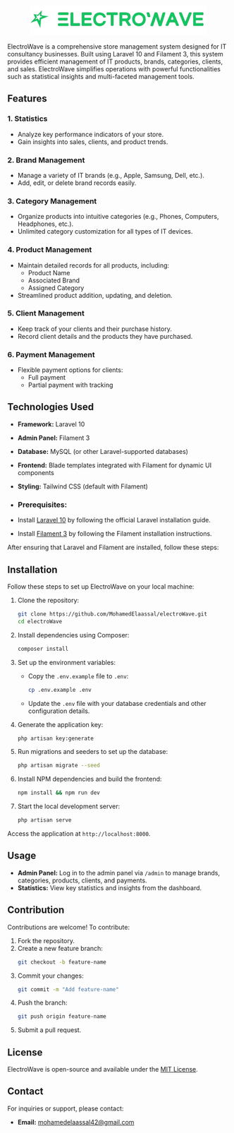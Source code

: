 <p align="center">
  <img src="https://github.com/MohamedElaassal/electroWave/blob/main/electroWaveLogo.png" alt="ElectroWave Logo" width="400">
</p>


ElectroWave is a comprehensive store management system designed for IT consultancy businesses. Built using Laravel 10 and Filament 3, this system provides efficient management of IT products, brands, categories, clients, and sales. ElectroWave simplifies operations with powerful functionalities such as statistical insights and multi-faceted management tools.

## Features

### 1. **Statistics**
   - Analyze key performance indicators of your store.
   - Gain insights into sales, clients, and product trends.

### 2. **Brand Management**
   - Manage a variety of IT brands (e.g., Apple, Samsung, Dell, etc.).
   - Add, edit, or delete brand records easily.

### 3. **Category Management**
   - Organize products into intuitive categories (e.g., Phones, Computers, Headphones, etc.).
   - Unlimited category customization for all types of IT devices.

### 4. **Product Management**
   - Maintain detailed records for all products, including:
     - Product Name
     - Associated Brand
     - Assigned Category
   - Streamlined product addition, updating, and deletion.

### 5. **Client Management**
   - Keep track of your clients and their purchase history.
   - Record client details and the products they have purchased.

### 6. **Payment Management**
   - Flexible payment options for clients:
     - Full payment
     - Partial payment with tracking

## Technologies Used

- **Framework:** Laravel 10
- **Admin Panel:** Filament 3
- **Database:** MySQL (or other Laravel-supported databases)
- **Frontend:** Blade templates integrated with Filament for dynamic UI components
- **Styling:** Tailwind CSS (default with Filament)

- ### Prerequisites:
- Install [Laravel 10](https://laravel.com/docs/10.x/installation) by following the official Laravel installation guide.
- Install [Filament 3](https://filamentphp.com/docs) by following the Filament installation instructions.

After ensuring that Laravel and Filament are installed, follow these steps:

## Installation

Follow these steps to set up ElectroWave on your local machine:

1. Clone the repository:
   ```bash
   git clone https://github.com/MohamedElaassal/electroWave.git
   cd electroWave
   ```

2. Install dependencies using Composer:
   ```bash
   composer install
   ```

3. Set up the environment variables:
   - Copy the `.env.example` file to `.env`:
     ```bash
     cp .env.example .env
     ```
   - Update the `.env` file with your database credentials and other configuration details.

4. Generate the application key:
   ```bash
   php artisan key:generate
   ```

5. Run migrations and seeders to set up the database:
   ```bash
   php artisan migrate --seed
   ```

6. Install NPM dependencies and build the frontend:
   ```bash
   npm install && npm run dev
   ```

7. Start the local development server:
   ```bash
   php artisan serve
   ```

Access the application at `http://localhost:8000`.

## Usage

- **Admin Panel:** Log in to the admin panel via `/admin` to manage brands, categories, products, clients, and payments.
- **Statistics:** View key statistics and insights from the dashboard.

## Contribution

Contributions are welcome! To contribute:

1. Fork the repository.
2. Create a new feature branch:
   ```bash
   git checkout -b feature-name
   ```
3. Commit your changes:
   ```bash
   git commit -m "Add feature-name"
   ```
4. Push the branch:
   ```bash
   git push origin feature-name
   ```
5. Submit a pull request.

## License

ElectroWave is open-source and available under the [MIT License](LICENSE).

## Contact

For inquiries or support, please contact:

- **Email:** mohamedelaassal42@gmail.com

